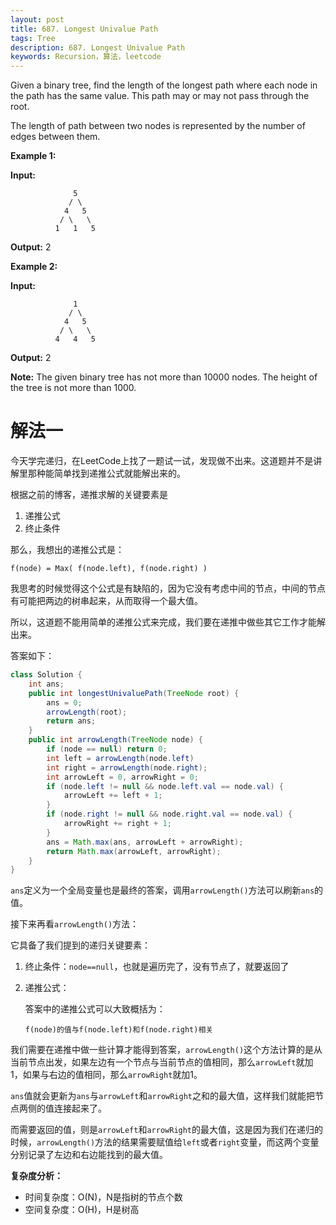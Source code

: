 ```yaml
---
layout: post
title: 687. Longest Univalue Path
tags: Tree
description: 687. Longest Univalue Path
keywords: Recursion，算法，leetcode
---
```


Given a binary tree, find the length of the longest path where each node in the path has the same value. This path may or may not pass through the root.

The length of path between two nodes is represented by the number of edges between them.

**Example 1:**

**Input:**

```
              5
             / \
            4   5
           / \   \
          1   1   5
```

**Output:** 2 

**Example 2:**

**Input:**

```
              1
             / \
            4   5
           / \   \
          4   4   5
```

**Output:** 2

**Note:** The given binary tree has not more than 10000 nodes. The height of the tree is not more than 1000.

# 解法一

今天学完递归，在LeetCode上找了一题试一试，发现做不出来。这道题并不是讲解里那种能简单找到递推公式就能解出来的。

根据之前的博客，递推求解的关键要素是

1. 递推公式
2. 终止条件

那么，我想出的递推公式是：

```
f(node) = Max( f(node.left), f(node.right) )
```

我思考的时候觉得这个公式是有缺陷的，因为它没有考虑中间的节点，中间的节点有可能把两边的树串起来，从而取得一个最大值。

所以，这道题不能用简单的递推公式来完成，我们要在递推中做些其它工作才能解出来。

答案如下：

```java
class Solution {
    int ans;
    public int longestUnivaluePath(TreeNode root) {
        ans = 0;
        arrowLength(root);
        return ans;
    }
    public int arrowLength(TreeNode node) {
        if (node == null) return 0;
        int left = arrowLength(node.left)
        int right = arrowLength(node.right);
        int arrowLeft = 0, arrowRight = 0;
        if (node.left != null && node.left.val == node.val) {
            arrowLeft += left + 1;
        }
        if (node.right != null && node.right.val == node.val) {
            arrowRight += right + 1;
        }
        ans = Math.max(ans, arrowLeft + arrowRight);
        return Math.max(arrowLeft, arrowRight);
    }
}
```

`ans`定义为一个全局变量也是最终的答案，调用`arrowLength()`方法可以刷新`ans`的值。

接下来再看`arrowLength()`方法：

它具备了我们提到的递归关键要素：

1. 终止条件：`node==null`，也就是遍历完了，没有节点了，就要返回了

2. 递推公式：

   答案中的递推公式可以大致概括为：

   ```
   f(node)的值与f(node.left)和f(node.right)相关
   ```

我们需要在递推中做一些计算才能得到答案，`arrowLength()`这个方法计算的是从当前节点出发，如果左边有一个节点与当前节点的值相同，那么`arrowLeft`就加1，如果与右边的值相同，那么`arrowRight`就加1。

`ans`值就会更新为`ans`与`arrowLeft`和`arrowRight`之和的最大值，这样我们就能把节点两侧的值连接起来了。

而需要返回的值，则是`arrowLeft`和`arrowRight`的最大值，这是因为我们在递归的时候，`arrowLength()`方法的结果需要赋值给`left`或者`right`变量，而这两个变量分别记录了左边和右边能找到的最大值。

**复杂度分析：**

- 时间复杂度：O(N)，N是指树的节点个数
- 空间复杂度：O(H)，H是树高